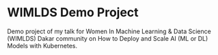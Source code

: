 # WIMLDS Demo Project

Demo project of my talk for Women In Machine Learning & Data Science (WIMLDS) Dakar community on How to Deploy and Scale AI (ML or DL) Models with Kubernetes.